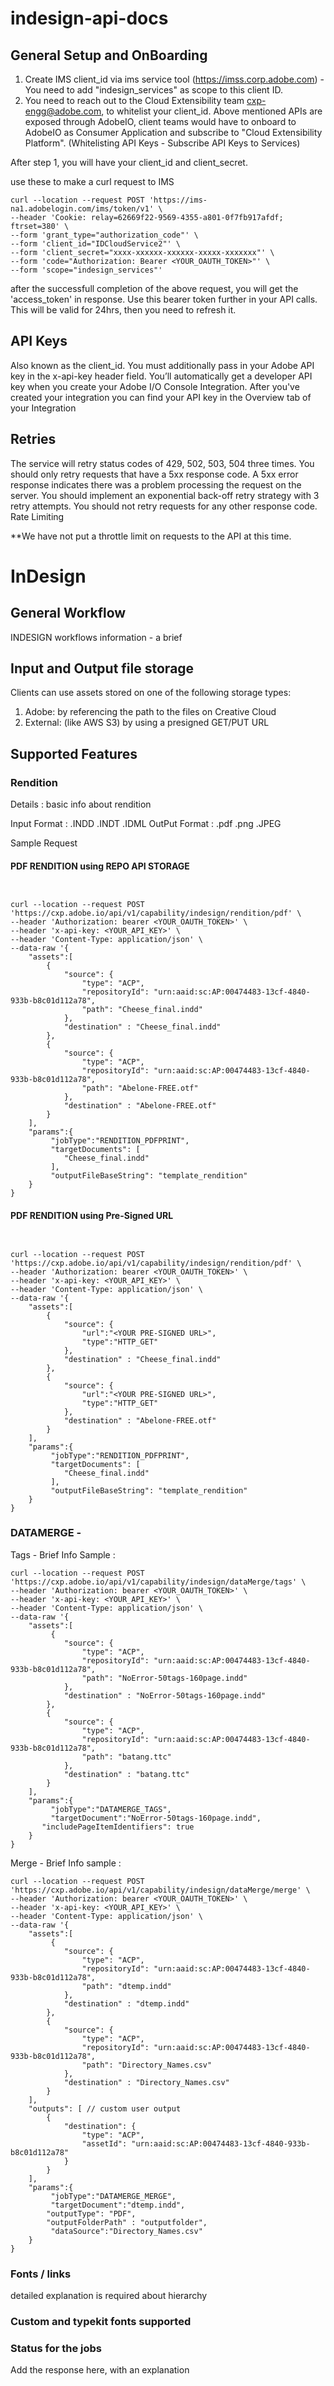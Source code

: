 # indesign-api-docs

## General Setup and OnBoarding
1. Create IMS client_id via ims service tool (https://imss.corp.adobe.com) - You need to add "indesign_services" as scope to this client ID.
2. You need to reach out to the Cloud Extensibility team cxp-engg@adobe.com, to whitelist your client_id.
Above mentioned APIs are exposed through AdobeIO, client teams would have to onboard to AdobeIO as Consumer Application and subscribe to "Cloud Extensibility Platform".  (Whitelisting API Keys - Subscribe API Keys to Services)

After step 1, you will have your client_id and client_secret.

use these to make a curl request to IMS
```
curl --location --request POST 'https://ims-na1.adobelogin.com/ims/token/v1' \
--header 'Cookie: relay=62669f22-9569-4355-a801-0f7fb917afdf; ftrset=380' \
--form 'grant_type="authorization_code"' \
--form 'client_id="IDCloudService2"' \
--form 'client_secret="xxxx-xxxxxx-xxxxxx-xxxxx-xxxxxxx"' \
--form 'code="Authorization: Bearer <YOUR_OAUTH_TOKEN>"' \
--form 'scope="indesign_services"'
```

after the successfull completion of the above request, 
you will get the 'access_token' in response.
Use this bearer token further in your API calls.
This will be valid for 24hrs, then you need to refresh it.

## API Keys

Also known as the client_id. You must additionally pass in your Adobe API key in the x-api-key header field. You’ll automatically get a developer API key when you create your Adobe I/O Console Integration. After you've created your integration you can find your API key in the Overview tab of your Integration

## Retries

The service will retry status codes of 429, 502, 503, 504 three times.
You should only retry requests that have a 5xx response code. A 5xx error response indicates there was a problem processing the request on the server.
You should implement an exponential back-off retry strategy with 3 retry attempts.
You should not retry requests for any other response code.
Rate Limiting

**We have not put a throttle limit on requests to the API at this time.

# InDesign

## General Workflow

INDESIGN workflows information - a brief

## Input and Output file storage

Clients can use assets stored on one of the following storage types:

1. Adobe: by referencing the path to the files on Creative Cloud
2. External: (like AWS S3) by using a presigned GET/PUT URL

## Supported Features

### Rendition
Details : basic info about rendition

Input Format : .INDD .INDT .IDML
OutPut Format : .pdf .png .JPEG

Sample Request

#### PDF RENDITION using REPO API STORAGE
```


curl --location --request POST 'https://cxp.adobe.io/api/v1/capability/indesign/rendition/pdf' \
--header 'Authorization: bearer <YOUR_OAUTH_TOKEN>' \
--header 'x-api-key: <YOUR_API_KEY>' \
--header 'Content-Type: application/json' \
--data-raw '{
    "assets":[
        {
            "source": {
                "type": "ACP",
                "repositoryId": "urn:aaid:sc:AP:00474483-13cf-4840-933b-b8c01d112a78",
                "path": "Cheese_final.indd"
            },
            "destination" : "Cheese_final.indd"
        },
        {
            "source": {
                "type": "ACP",
                "repositoryId": "urn:aaid:sc:AP:00474483-13cf-4840-933b-b8c01d112a78",
                "path": "Abelone-FREE.otf"
            },
            "destination" : "Abelone-FREE.otf"
        }
    ],
    "params":{
         "jobType":"RENDITION_PDFPRINT",
         "targetDocuments": [
            "Cheese_final.indd"
         ],
         "outputFileBaseString": "template_rendition"
    }
}
```
#### PDF RENDITION using Pre-Signed URL
```


curl --location --request POST 'https://cxp.adobe.io/api/v1/capability/indesign/rendition/pdf' \
--header 'Authorization: bearer <YOUR_OAUTH_TOKEN>' \
--header 'x-api-key: <YOUR_API_KEY>' \
--header 'Content-Type: application/json' \
--data-raw '{
    "assets":[
        {
            "source": {
                "url":"<YOUR PRE-SIGNED URL>",
                "type":"HTTP_GET"
            },
            "destination" : "Cheese_final.indd"
        },
        {
            "source": {
                "url":"<YOUR PRE-SIGNED URL>",
                "type":"HTTP_GET"
            },
            "destination" : "Abelone-FREE.otf"
        }
    ],
    "params":{
         "jobType":"RENDITION_PDFPRINT",
         "targetDocuments": [
            "Cheese_final.indd"
         ],
         "outputFileBaseString": "template_rendition"
    }
}
```

### DATAMERGE - 
Tags - Brief Info 
Sample : 
```
curl --location --request POST 'https://cxp.adobe.io/api/v1/capability/indesign/dataMerge/tags' \
--header 'Authorization: bearer <YOUR_OAUTH_TOKEN>' \
--header 'x-api-key: <YOUR_API_KEY>' \
--header 'Content-Type: application/json' \
--data-raw '{
    "assets":[
         {
            "source": {
                "type": "ACP",
                "repositoryId": "urn:aaid:sc:AP:00474483-13cf-4840-933b-b8c01d112a78",
                "path": "NoError-50tags-160page.indd"
            },
            "destination" : "NoError-50tags-160page.indd"
        },
        {
            "source": {
                "type": "ACP",
                "repositoryId": "urn:aaid:sc:AP:00474483-13cf-4840-933b-b8c01d112a78",
                "path": "batang.ttc"
            },
            "destination" : "batang.ttc"
        }
    ],
    "params":{
         "jobType":"DATAMERGE_TAGS",
         "targetDocument":"NoError-50tags-160page.indd",
       "includePageItemIdentifiers": true
    }
}
```

Merge - Brief Info
sample : 
```
curl --location --request POST 'https://cxp.adobe.io/api/v1/capability/indesign/dataMerge/merge' \
--header 'Authorization: bearer <YOUR_OAUTH_TOKEN>' \
--header 'x-api-key: <YOUR_API_KEY>' \
--header 'Content-Type: application/json' \
--data-raw '{
    "assets":[
         {
            "source": {
                "type": "ACP",
                "repositoryId": "urn:aaid:sc:AP:00474483-13cf-4840-933b-b8c01d112a78",
                "path": "dtemp.indd"
            },
            "destination" : "dtemp.indd"
        },
        {
            "source": {
                "type": "ACP",
                "repositoryId": "urn:aaid:sc:AP:00474483-13cf-4840-933b-b8c01d112a78",
                "path": "Directory_Names.csv"
            },
            "destination" : "Directory_Names.csv"
        }
    ],
    "outputs": [ // custom user output
        {
            "destination": {
                "type": "ACP",
                "assetId": "urn:aaid:sc:AP:00474483-13cf-4840-933b-b8c01d112a78"
            }
        }
    ],
    "params":{
         "jobType":"DATAMERGE_MERGE",
         "targetDocument":"dtemp.indd",
        "outputType": "PDF",
        "outputFolderPath" : "outputfolder",
         "dataSource":"Directory_Names.csv"
    }
}
```


### Fonts / links 
detailed explanation is required about hierarchy 
### Custom and typekit fonts supported 

### Status for the jobs 
Add the response here, with an explanation




